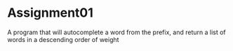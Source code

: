 # Assignment01
A program that will autocomplete a word from the prefix, and return a list of words in a descending order of weight
